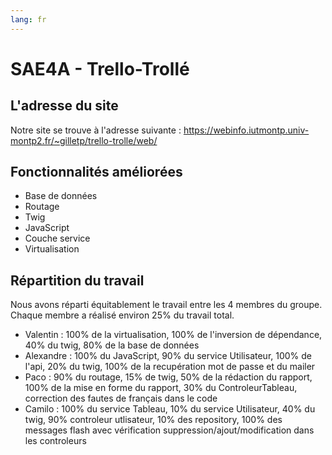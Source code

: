 ```yaml
---
lang: fr
---
```

# SAE4A - Trello-Trollé

## L'adresse du site

Notre site se trouve à l'adresse suivante : https://webinfo.iutmontp.univ-montp2.fr/~gilletp/trello-trolle/web/


## Fonctionnalités améliorées

* Base de données
* Routage
* Twig
* JavaScript
* Couche service
* Virtualisation


## Répartition du travail

Nous avons réparti équitablement le travail entre les 4 membres du groupe. Chaque membre a réalisé environ 25% du travail total.

* Valentin : 100% de la virtualisation, 100% de l'inversion de dépendance, 40% du twig, 80% de la base de données
* Alexandre : 100% du JavaScript, 90% du service Utilisateur, 100% de l'api, 20% du twig, 100% de la recupération mot de passe et du mailer
* Paco : 90% du routage, 15% de twig, 50% de la rédaction du rapport, 100% de la mise en forme du rapport, 30% du ControleurTableau, correction des fautes de français dans le code
* Camilo : 100% du service Tableau, 10% du service Utilisateur, 40% du twig, 90% controleur utlisateur, 10% des repository, 100% des messages flash avec vérification suppression/ajout/modification dans les controleurs